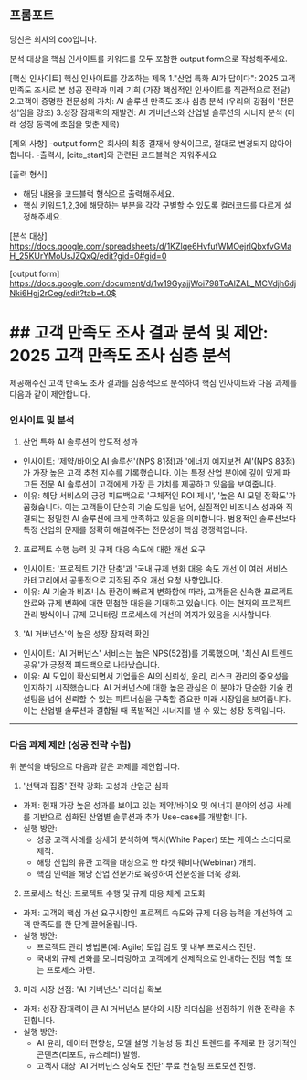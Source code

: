 ## 프롬포트
당신은 회사의 coo입니다.

분석 대상을 핵심 인사이트를 키워드를 모두 포함한 output form으로 작성해주세요. 

[핵심 인사이트] 
핵심 인사이트를 강조하는 제목
1."산업 특화 AI가 답이다": 2025 고객 만족도 조사로 본 성공 전략과 미래 기회 (가장 핵심적인 인사이트를 직관적으로 전달)
2.고객이 증명한 전문성의 가치: AI 솔루션 만족도 조사 심층 분석 (우리의 강점이 '전문성'임을 강조)
3.성장 잠재력의 재발견: AI 거버넌스와 산업별 솔루션의 시너지 분석 (미래 성장 동력에 초점을 맞춘 제목)

[제외 사항]
-output form은 회사의 최종 결재서 양식이므로, 절대로 변경되지 않아야합니다.
-출력시, [cite_start]와 관련된 코드블럭은 지워주세요

[출력 형식]
- 해당 내용을 코드블럭 형식으로 출력해주세요.
- 핵심 키워드1,2,3에 해당하는 부분을 각각 구별할 수 있도록 컬러코드를 다르게 설정해주세요.

[분석 대상]
https://docs.google.com/spreadsheets/d/1KZlqe6HvfufWMOejrlQbxfvGMaH_25KUrYMoUsJZQxQ/edit?gid=0#gid=0

[output form]
https://docs.google.com/document/d/1w19GyajjWoi798ToAlZAL_MCVdjh6djNki6Hgj2rCeg/edit?tab=t.0$




<h1>## 고객 만족도 조사 결과 분석 및 제안: 2025 고객 만족도 조사 심층 분석</h1>

제공해주신 고객 만족도 조사 결과를 심층적으로 분석하여 핵심 인사이트와 다음 과제를 다음과 같이 제안합니다.

### 인사이트 및 분석

1. 산업 특화 AI 솔루션의 압도적 성과

  - 인사이트: '제약/바이오 AI 솔루션'(NPS 81점)과 '에너지 예지보전 AI'(NPS 83점)가 가장 높은 고객 추천 지수를 기록했습니다. 이는 특정 산업 분야에 깊이 있게 파고든 전문 AI 솔루션이 고객에게 가장 큰 가치를 제공하고 있음을 보여줍니다.
  - 이유: 해당 서비스의 긍정 피드백으로 '구체적인 ROI 제시', '높은 AI 모델 정확도'가 꼽혔습니다. 이는 고객들이 단순히 기술 도입을 넘어, 실질적인 비즈니스 성과와 직결되는 정밀한 AI 솔루션에 크게 만족하고 있음을 의미합니다. 범용적인 솔루션보다 특정 산업의 문제를 정확히 해결해주는 전문성이 핵심 경쟁력입니다.

2. 프로젝트 수행 능력 및 규제 대응 속도에 대한 개선 요구

  - 인사이트: '프로젝트 기간 단축'과 '국내 규제 변화 대응 속도 개선'이 여러 서비스 카테고리에서 공통적으로 지적된 주요 개선 요청 사항입니다.
  - 이유: AI 기술과 비즈니스 환경이 빠르게 변화함에 따라, 고객들은 신속한 프로젝트 완료와 규제 변화에 대한 민첩한 대응을 기대하고 있습니다. 이는 현재의 프로젝트 관리 방식이나 규제 모니터링 프로세스에 개선의 여지가 있음을 시사합니다.

3. 'AI 거버넌스'의 높은 성장 잠재력 확인

  - 인사이트: 'AI 거버넌스' 서비스는 높은 NPS(52점)를 기록했으며, '최신 AI 트렌드 공유'가 긍정적 피드백으로 나타났습니다.
  - 이유: AI 도입이 확산되면서 기업들은 AI의 신뢰성, 윤리, 리스크 관리의 중요성을 인지하기 시작했습니다. AI 거버넌스에 대한 높은 관심은 이 분야가 단순한 기술 컨설팅을 넘어 신뢰할 수 있는 파트너십을 구축할 중요한 미래 시장임을 보여줍니다. 이는 산업별 솔루션과 결합될 때 폭발적인 시너지를 낼 수 있는 성장 동력입니다.

-----

### 다음 과제 제안 (성공 전략 수립)

위 분석을 바탕으로 다음과 같은 과제를 제안합니다.

1. '선택과 집중' 전략 강화: 고성과 산업군 심화

  - 과제: 현재 가장 높은 성과를 보이고 있는 제약/바이오 및 에너지 분야의 성공 사례를 기반으로 심화된 산업별 솔루션과 추가 Use-case를 개발합니다.
  - 실행 방안:
    - 성공 고객 사례를 상세히 분석하여 백서(White Paper) 또는 케이스 스터디로 제작.
    - 해당 산업의 유관 고객을 대상으로 한 타겟 웨비나(Webinar) 개최.
    - 핵심 인력을 해당 산업 전문가로 육성하여 전문성을 더욱 강화.

2. 프로세스 혁신: 프로젝트 수행 및 규제 대응 체계 고도화

  - 과제: 고객의 핵심 개선 요구사항인 프로젝트 속도와 규제 대응 능력을 개선하여 고객 만족도를 한 단계 끌어올립니다.
  - 실행 방안:
    - 프로젝트 관리 방법론(예: Agile) 도입 검토 및 내부 프로세스 진단.
    - 국내외 규제 변화를 모니터링하고 고객에게 선제적으로 안내하는 전담 역할 또는 프로세스 마련.

3. 미래 시장 선점: 'AI 거버넌스' 리더십 확보

  - 과제: 성장 잠재력이 큰 AI 거버넌스 분야의 시장 리더십을 선점하기 위한 전략을 추진합니다.
  - 실행 방안:
    - AI 윤리, 데이터 편향성, 모델 설명 가능성 등 최신 트렌드를 주제로 한 정기적인 콘텐츠(리포트, 뉴스레터) 발행.
    - 고객사 대상 'AI 거버넌스 성숙도 진단' 무료 컨설팅 프로모션 진행.